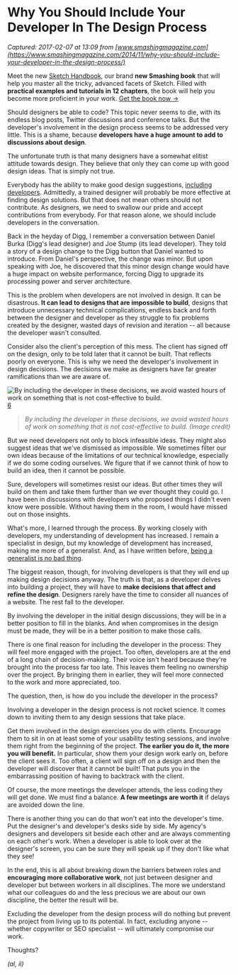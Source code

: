 # Why You Should Include Your Developer In The Design Process

_Captured: 2017-02-07 at 13:09 from [www.smashingmagazine.com](https://www.smashingmagazine.com/2014/11/why-you-should-include-your-developer-in-the-design-process/)_

Meet the new [Sketch Handbook](https://shop.smashingmagazine.com/products/sketch-handbook?utm_source=magazine&utm_campaign=sketch-handbook&utm_medium=html-ad-content-1), our brand **new Smashing book** that will help you master all the tricky, advanced facets of Sketch. Filled with **practical examples and tutorials in 12 chapters**, the book will help you become more proficient in your work. [Get the book now ->](https://shop.smashingmagazine.com/products/sketch-handbook?utm_source=magazine&utm_campaign=sketch-handbook&utm_medium=html-ad-content-1)

Should designers be able to code? This topic never seems to die, with its endless blog posts, Twitter discussions and conference talks. But the developer's involvement in the design process seems to be addressed very little. This is a shame, because **developers have a huge amount to add to discussions about design**.

The unfortunate truth is that many designers have a somewhat elitist attitude towards design. They believe that only they can come up with good design ideas. That is simply not true.

Everybody has the ability to make good design suggestions, [including developers](https://www.smashingmagazine.com/2015/05/designers-and-developers-no-longer-a-house-divided/). Admittedly, a trained designer will probably be more effective at finding design solutions. But that does not mean others should not contribute. As designers, we need to swallow our pride and accept contributions from everybody. For that reason alone, we should include developers in the conversation.

Back in the heyday of Digg, I remember a conversation between Daniel Burka (Digg's lead designer) and Joe Stump (its lead developer). They told a story of a design change to the Digg button that Daniel wanted to introduce. From Daniel's perspective, the change was minor. But upon speaking with Joe, he discovered that this minor design change would have a huge impact on website performance, forcing Digg to upgrade its processing power and server architecture.

This is the problem when developers are not involved in design. It can be disastrous. **It can lead to designs that are impossible to build**, designs that introduce unnecessary technical complications, endless back and forth between the designer and developer as they struggle to fix problems created by the designer, wasted days of revision and iteration -- all because the developer wasn't consulted.

Consider also the client's perception of this mess. The client has signed off on the design, only to be told later that it cannot be built. That reflects poorly on everyone. This is why we need the developer's involvement in design decisions. The decisions we make as designers have far greater ramifications than we are aware of.

![By including the developer in these decisions, we avoid wasted hours of work on something that is not cost-effective to build.](https://www.smashingmagazine.com/wp-content/uploads/2014/10/process-opt.jpg)[6](https://www.smashingmagazine.com/2014/11/why-you-should-include-your-developer-in-the-design-process/)

> _By including the developer in these decisions, we avoid wasted hours of work on something that is not cost-effective to build. (Image credit)_

But we need developers not only to block infeasible ideas. They might also suggest ideas that we've dismissed as impossible. We sometimes filter our own ideas because of the limitations of our technical knowledge, especially if we do some coding ourselves. We figure that if we cannot think of how to build an idea, then it cannot be possible.

Sure, developers will sometimes resist our ideas. But other times they will build on them and take them further than we ever thought they could go. I have been in discussions with developers who proposed things I didn't even know were possible. Without having them in the room, I would have missed out on those insights.

What's more, I learned through the process. By working closely with developers, my understanding of development has increased. I remain a specialist in design, but my knowledge of development has increased, making me more of a generalist. And, as I have written before, [being a generalist is no bad thing](https://www.smashingmagazine.com/2011/07/26/defending-the-generalists-in-the-web-design-industry/).

The biggest reason, though, for involving developers is that they will end up making design decisions anyway. The truth is that, as a developer delves into building a project, they will have to **make decisions that affect and refine the design**. Designers rarely have the time to consider all nuances of a website. The rest fall to the developer.

By involving the developer in the initial design discussions, they will be in a better position to fill in the blanks. And when compromises in the design must be made, they will be in a better position to make those calls.

There is one final reason for including the developer in the process: They will feel more engaged with the project. Too often, developers are at the end of a long chain of decision-making. Their voice isn't heard because they're brought into the process far too late. This leaves them feeling no ownership over the project. By bringing them in earlier, they will feel more connected to the work and more appreciated, too.

The question, then, is how do you include the developer in the process?

Involving a developer in the design process is not rocket science. It comes down to inviting them to any design sessions that take place.

Get them involved in the design exercises you do with clients. Encourage them to sit in on at least some of your usability testing sessions, and involve them right from the beginning of the project. **The earlier you do it, the more you will benefit.** In particular, show them your design work early on, before the client sees it. Too often, a client will sign off on a design and then the developer will discover that it cannot be built! That puts you in the embarrassing position of having to backtrack with the client.

Of course, the more meetings the developer attends, the less coding they will get done. We must find a balance. **A few meetings are worth it** if delays are avoided down the line.

There is another thing you can do that won't eat into the developer's time. Put the designer's and developer's desks side by side. My agency's designers and developers sit beside each other and are always commenting on each other's work. When a developer is able to look over at the designer's screen, you can be sure they will speak up if they don't like what they see!

In the end, this is all about breaking down the barriers between roles and **encouraging more collaborative work**, not just between designer and developer but between workers in all disciplines. The more we understand what our colleagues do and the less precious we are about our own discipline, the better the result will be.

Excluding the developer from the design process will do nothing but prevent the project from living up to its potential. In fact, excluding anyone -- whether copywriter or SEO specialist -- will ultimately compromise our work.

Thoughts?

_(al, il)_
